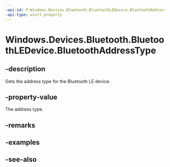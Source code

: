 ----api-id: P:Windows.Devices.Bluetooth.BluetoothLEDevice.BluetoothAddressType
-api-type: winrt property
---<!-- Property syntaxpublic Windows.Devices.Bluetooth.BluetoothAddressType BluetoothAddressType { get; }--># Windows.Devices.Bluetooth.BluetoothLEDevice.BluetoothAddressType## -descriptionGets the address type for the Bluetooth LE device.## -property-valueThe address type.## -remarks## -examples## -see-also